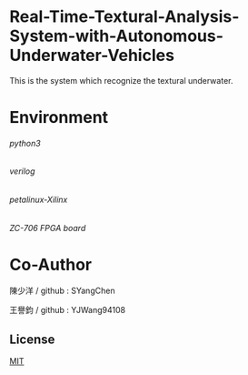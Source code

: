 # Real-Time-Textural-Analysis-System-with-Autonomous-Underwater-Vehicles
This is the system which recognize the textural underwater.

# Environment
###### python3
###### verilog
###### petalinux-Xilinx
###### ZC-706 FPGA board
###### 

# Co-Author
陳少洋 / github : SYangChen

王譽鈞 / github : YJWang94108

## License
[MIT](https://choosealicense.com/licenses/mit/)
